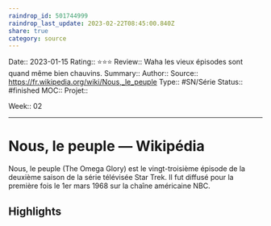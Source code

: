 ```yaml
---
raindrop_id: 501744999
raindrop_last_update: 2023-02-22T08:45:00.840Z
share: true
category: source
---
```


Date:: 2023-01-15
Rating:: ⭐⭐⭐
Review:: Waha les vieux épisodes sont quand même bien chauvins.
Summary:: 
Author::
Source:: https://fr.wikipedia.org/wiki/Nous,_le_peuple
Type:: #SN/Série 
Status:: #finished 
MOC::
Projet:: 

Week:: 02

***
# Nous, le peuple — Wikipédia

Nous, le peuple (The Omega Glory) est le vingt-troisième épisode de la deuxième saison de la série télévisée Star Trek. Il fut diffusé pour la première fois le 1er mars 1968 sur la chaîne américaine NBC.

## Highlights

